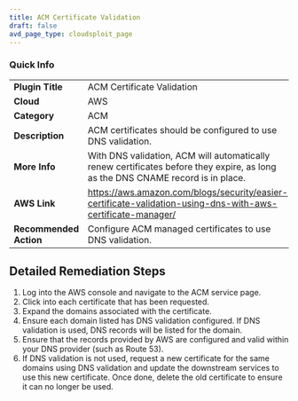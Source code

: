 ```yaml
---
title: ACM Certificate Validation
draft: false
avd_page_type: cloudsploit_page
---
```

### Quick Info

| | |
|-|-|
| **Plugin Title** | ACM Certificate Validation |
| **Cloud** | AWS |
| **Category** | ACM |
| **Description** | ACM certificates should be configured to use DNS validation. |
| **More Info** | With DNS validation, ACM will automatically renew certificates before they expire, as long as the DNS CNAME record is in place. |
| **AWS Link** | https://aws.amazon.com/blogs/security/easier-certificate-validation-using-dns-with-aws-certificate-manager/ |
| **Recommended Action** | Configure ACM managed certificates to use DNS validation. |

## Detailed Remediation Steps

1. Log into the AWS console and navigate to the ACM service page.
2. Click into each certificate that has been requested.
3. Expand the domains associated with the certificate.
4. Ensure each domain listed has DNS validation configured. If DNS validation is used, DNS records will be listed for the domain.
5. Ensure that the records provided by AWS are configured and valid within your DNS provider (such as Route 53).
6. If DNS validation is not used, request a new certificate for the same domains using DNS validation and update the downstream services to use this new certificate. Once done, delete the old certificate to ensure it can no longer be used.
